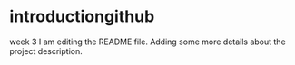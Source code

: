 # introductiongithub
week 3
I am editing the README file. Adding some more details about the project description.
